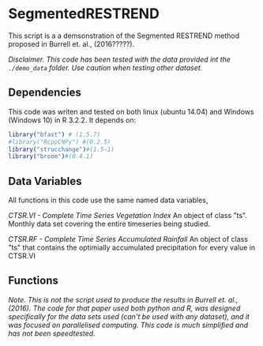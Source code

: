 # SegmentedRESTREND

This script is a a demsonstration of the Segmented RESTREND method proposed in Burrell et. al., (2016?????). 

*Disclaimer. This code has been tested with the data provided int the `./demo_data` folder. Use caution when testing other dataset.*

## Dependencies 

This code was writen and tested on both linux (ubuntu 14.04) and Windows (Windows 10) in R 3.2.2. It depends on:
```R
library("bfast") # (1.5.7)
#library("RcppCNPy") #(0.2.5)
library("strucchange")#(1.5-1)
library("broom")#(0.4.1)
```
## Data Variables

All functions in this code use the same named data variables, 

*CTSR.VI - Complete Time Series Vegetation Index*
An object of class "ts". Monthly data set covering the entire timeseries being studied.  

*CTSR.RF - Complete Time Series Accumulated Rainfall*
An object of class "ts" that contains the optimially accumulated precipitation for every value in CTSR.VI




## Functions




_Note. This is not the script used to produce the results in Burrell et. al., (2016). The code for that paper used both python and R, was designed specifically for the data sets used (can't be used with any dataset), and it was focused on parallelised computing. This code is much simplified and has not been speedtested._   
